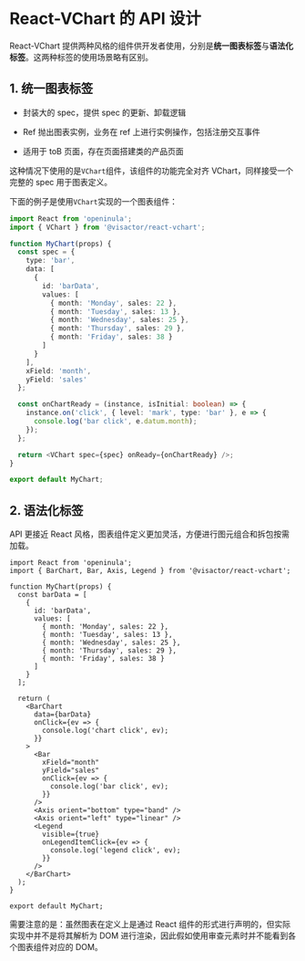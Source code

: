 # React-VChart 的 API 设计

React-VChart 提供两种风格的组件供开发者使用，分别是**统一图表标签**与**语法化标签**。这两种标签的使用场景略有区别。

## 1. 统一图表标签

- 封装大的 spec，提供 spec 的更新、卸载逻辑

- Ref 抛出图表实例，业务在 ref 上进行实例操作，包括注册交互事件

- 适用于 toB 页面，存在页面搭建类的产品页面

这种情况下使用的是`VChart`组件，该组件的功能完全对齐 VChart，同样接受一个完整的 spec 用于图表定义。

下面的例子是使用`VChart`实现的一个图表组件：

```typescript
import React from 'openinula';
import { VChart } from '@visactor/react-vchart';

function MyChart(props) {
  const spec = {
    type: 'bar',
    data: [
      {
        id: 'barData',
        values: [
          { month: 'Monday', sales: 22 },
          { month: 'Tuesday', sales: 13 },
          { month: 'Wednesday', sales: 25 },
          { month: 'Thursday', sales: 29 },
          { month: 'Friday', sales: 38 }
        ]
      }
    ],
    xField: 'month',
    yField: 'sales'
  };

  const onChartReady = (instance, isInitial: boolean) => {
    instance.on('click', { level: 'mark', type: 'bar' }, e => {
      console.log('bar click', e.datum.month);
    });
  };

  return <VChart spec={spec} onReady={onChartReady} />;
}

export default MyChart;
```

## 2. 语法化标签

API 更接近 React 风格，图表组件定义更加灵活，方便进行图元组合和拆包按需加载。

```tsx
import React from 'openinula';
import { BarChart, Bar, Axis, Legend } from '@visactor/react-vchart';

function MyChart(props) {
  const barData = [
    {
      id: 'barData',
      values: [
        { month: 'Monday', sales: 22 },
        { month: 'Tuesday', sales: 13 },
        { month: 'Wednesday', sales: 25 },
        { month: 'Thursday', sales: 29 },
        { month: 'Friday', sales: 38 }
      ]
    }
  ];

  return (
    <BarChart
      data={barData}
      onClick={ev => {
        console.log('chart click', ev);
      }}
    >
      <Bar
        xField="month"
        yField="sales"
        onClick={ev => {
          console.log('bar click', ev);
        }}
      />
      <Axis orient="bottom" type="band" />
      <Axis orient="left" type="linear" />
      <Legend
        visible={true}
        onLegendItemClick={ev => {
          console.log('legend click', ev);
        }}
      />
    </BarChart>
  );
}

export default MyChart;
```

需要注意的是：虽然图表在定义上是通过 React 组件的形式进行声明的，但实际实现中并不是将其解析为 DOM 进行渲染，因此假如使用审查元素时并不能看到各个图表组件对应的 DOM。
